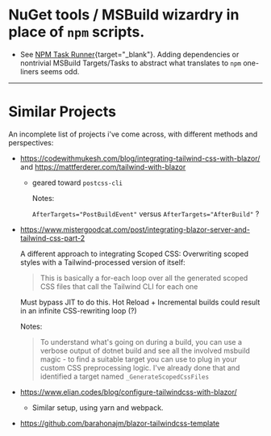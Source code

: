 # NuGet tools / MSBuild wizardry in place of `npm` scripts.

- See [NPM Task Runner](https://marketplace.visualstudio.com/items?itemName=MadsKristensen.NpmTaskRunner64){target="_blank"}. Adding dependencies or nontrivial MSBuild Targets/Tasks to abstract what translates to `npm` one-liners seems odd.

---

# Similar Projects

An incomplete list of projects i've come across, with different methods and perspectives:

- https://codewithmukesh.com/blog/integrating-tailwind-css-with-blazor/ and https://mattferderer.com/tailwind-with-blazor

  - geared toward `postcss-cli`

    Notes:

    `AfterTargets="PostBuildEvent"` versus `AfterTargets="AfterBuild"` ?

- https://www.mistergoodcat.com/post/integrating-blazor-server-and-tailwind-css-part-2

  A different approach to integrating Scoped CSS: Overwriting scoped styles with a Tailwind-processed version of itself:

  > This is basically a for-each loop over all the generated scoped CSS files that call the Tailwind CLI for each one

  Must bypass JIT to do this. Hot Reload + Incremental builds could result in an infinite CSS-rewriting loop (?)

  Notes:

  > To understand what's going on during a build, you can use a verbose output of dotnet build and see all the involved msbuild magic - to find a suitable target you can use to plug in your custom CSS preprocessing logic. I've already done that and identified a target named `_GenerateScopedCssFiles`

- https://www.elian.codes/blog/configure-tailwindcss-with-blazor/

  - Similar setup, using yarn and webpack.

- https://github.com/barahonajm/blazor-tailwindcss-template
